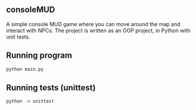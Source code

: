 ## consoleMUD
A simple console MUD game where you can move around the map and interact with NPCs. The project is written as an OOP project, in Python with unit tests. 

## Running program

```bash
python main.py
```

## Running tests (unittest)

```bash
python -m unittest 
```
